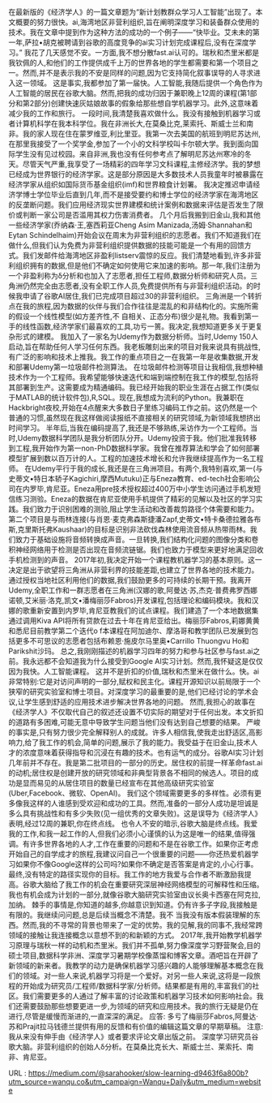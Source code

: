 在最新版的《经济学人》的一篇文章题为“新计划教群众学习人工智能”出现了。本文概要的努力很快。ai,海湾地区非营利组织,旨在阐明深度学习和装备群众使用的技术。我在文章中提到作为这种方法的成功的一个例子——“快毕业。艾未未的第一年,萨拉•胡克被聘请到谷歌的高度竞争的ai实习计划完成课程后,没有在深度学习。” 
 我花了几天感觉不安。一方面,我不想分散fast.ai认可的。瑞秋和杰里米都是我钦佩的人,和他们的工作提供成千上万的世界各地的学生都需要和第一个项目之一。然而,并不是表示我的不安是同样的问题,因为它支持简化叙事误导的人寻求进入这一领域。 
 这是事实,我都参加了第一届快。人工智能,我随后提供一个角色作为人工智能的居民在谷歌大脑。然而,把我的成功归因于兼职晚上12周的课程(第1部分和第2部分)创建快速灰姑娘故事的假象给那些想自学机器学习。此外,这意味着减少我的工作和旅行。 
 一段时间,我清楚我喜欢做什么。我没有接触到机器学习或者计算机科学在我本科学位。我在非洲长大,在莫桑比克,莱索托、斯威士兰和南非。我的家人现在住在蒙罗维亚,利比里亚。我第一次去美国的航班到明尼苏达州,在那里我接受了一个奖学金,参加了一个小的文科学校叫卡尔顿大学。我到面向国际学生没有见过校园。来自非洲,我也没有任何参考点了解明尼苏达州寒冷的冬天。尽管天气严重,我享受了一场精彩的四年学习文科课程,主修经济学。我的梦想已经成为世界银行的经济学家。这是部分原因是大多数技术人员我童年时被暴露在经济学家从组织如国际货币基金组织(imf)和世界粮食计划署。 
 我决定推迟申请经济学博士学位毕业后直到几年,而不是接受要约和博士学位的经济学家在海湾地区的反垄断问题。我们应用经济现实世界建模和统计案例和数据来评估是否发生了限价或判断一家公司是否滥用其权力伤害消费者。 
 几个月后我搬到旧金山,我和其他一些经济学家(乔纳森·王,塞西莉亚Cheng Asim Manizada,汤姆·Shannahan和Eytan Schindelhaim)开始会议在周末为非营利组织的志愿者。我们不知道我们在做什么,但我们认为免费为非营利组织提供数据的技能可能是一个有用的回馈方式。我们发邮件给海湾地区非盈利listserv震惊的反应。我们清楚地看到,许多非营利组织拥有的数据,但是他们不确定如何使用它来加速的影响。那一年,我们注册为一个非盈利称为δ分析和也加入了志愿者,担任工程师,数据分析师和研究人员。三角洲仍然完全由志愿者,没有全职工作人员,免费提供所有与非营利组织活动。的时候我申请了谷歌AI居住,我们已完成项目超过30的非营利组织。 
 三角洲是一个转折点在我的旅程,因为数据的伙伴与我们合作往往是混乱的和非结构化的。实施所需的假设一个线性模型(如方差齐性,不 
 自相关、正态分布)很少是礼物。我看到第一手的线性函数,经济学家们最喜欢的工具,功亏一篑。我决定,我想知道更多关于更复杂形式的建模。 
 我加入了一家名为Udemy作为数据分析师。当时,Udemy 150人启动,旨在帮助任何人学习任何东西。我老板雕刻出来的项目对我来说具有挑战性,有广泛的影响和技术上推我。我工作的重点项目之一在我第一年是收集数据,开发和部署Udemy第一垃圾邮件检测算法。 
 在垃圾邮件检测等项目让我相信,我想种植技术作为一个工程师。我希望能够快速迭代和端到端控制在我工作的模型,包括将其部署到生产。这需要成为精通编码。我已经开始我的职业生涯在占据工作(类似于MATLAB的统计软件包),R,SQL。现在,我想成为流利的Python。我兼职在Hackbright夜校,开始在4点醒来大多数日子里练习编码工作之前。这仍然是一个普通的习惯,虽然现在我这样做阅读报纸不直接相关的研究领域,为新领域我想挤出时间学习。 
 半年后,当我在编码提高了,我还是不够熟练,采访作为一个工程师。当时,Udemy数据科学团队是我分析团队分开。Udemy投资于我。他们批准我转移到工程,我开始作为第一non-PhD数据科学家。我曾在推荐算法和学会了如何部署模型扩展到数以百万计的人。工程的加速技术增长和允许我继续提高作为一名工程师。 
 在Udemy平行于我的成长,我还是在三角洲项目。有两个,我特别喜欢,第一(与史蒂文•特日本轿子Kagichiri,摩西Mutuku)正与Eneza教育、ed-tech社会影响公司在内罗毕,肯尼亚。Eneza用pre技术授权超过400万中小学生访问通过手机发短信练习测验。Eneza的数据在肯尼亚使用手机提供了精彩的见解以及社区的学习实践。我们致力于识别困难的测验,阻止学生活动和改善裁剪路径个体需要和能力。第二个项目是与雨林连接(与肖恩·麦克弗森斯捷潘Zapf,史蒂文•特卡桑德拉雅各布斯,克里斯托弗Kaushaar)的目标是识别非法砍伐森林使用流音频从热带雨林。我们致力于基础设施将音频转换成声音。一旦转换,我们结构化问题的图像分类和卷积神经网络用于检测是否出现在音频流链锯。我们也致力于模型来更好地满足回收手机检测到的声音。 
 2017年初,我决定开始一个课程教机器学习的基本原则。这一决定是出于欲望将三角洲从非营利界的技能差距,也建立了世界各地的技术能力。通过授权当地社区利用他们的数据,我们鼓励更多的可持续的长期干预。我离开Udemy,全职工作和一群志愿者在三角洲(汉娜的歌,阿曼达·苏,杰克·普费弗罗西娜诺顿,艾米丽·洛克,凯文•潘梅丽莎Fabros)开发课程,包括理论和编码模块。我和汉娜的歌重新安置到内罗毕,肯尼亚教我们的试点课程。我们建造了一个本地数据集通过调用Kiva API将所有贷款在过去十年在肯尼亚给出。梅丽莎Fabros,莉娜黄黄和悉尼目前教学第二个迭代o 
 f本课程在阿加迪尔、摩洛哥和教学团队已发展到包括更多不可思议的志愿者包括布赖恩·施皮尔马里奥•Carrillo Thuongvu Ho和Parikshit沙玛。 
 总之,我刚刚描述的机器学习四年的努力和参与社区参与fast.ai之前。我永远都不会知道我为什么接受到Google AI实习计划。然而,我怀疑这是仅仅因为我快。人工智能课程。 
 这并不是折扣的价值,瑞秋和杰里米在做什么。快。ai非常特别:它是对访问声明的一部分,赋权和民主化。课程开源知识以前局限于一个狭窄的研究实验室和博士项目。对深度学习的最重要的是,他们已经讨论的学术会议,让学生感到舒适的应用技术进步解决世界各地的问题。 
 然而,我担心的故事在《经济学人》不仅取代自己的叙述还设置不切实际的期望对于任何出发。本文折扣的道路有多困难,可能无意中导致学生问题当他们没有达到自己想要的结果。 
 严峻的事实是,只有努力很少完全解释别人的成就。许多人相信我,使我走出舒适区,高影响力,给了我工作的机会,简单的问题,展示了我的能力。我受益于在旧金山,技术人才的浓度意味着获得指导和沉浸在有趣的技术。也有运气的成分。谷歌AI实习计划几年前并不存在。我是第二批项目的一部分的历史。居住权的前提一样革命fast.ai的动机;居住权是创建开放的研究领域和非典型背景各不相同的候选人。项目的成功是显而易见的从居住项目的数量已经宣布在其他高级研究实验室(Uber,Facebook、微软、OpenAI)。 
 我们这个领域需要更多的多样性。必须有更多像我这样的人谁感到受欢迎和成功的工具。然而,准备的一部分人成功是坦诚是多么具有挑战性和有多少失败(见一组优秀的文章失败)。这是误导为《经济学人》表明,经过12周的兼职,你在终点线。 
 也令人不安的暗示,谷歌大脑是终点线。我爱我的工作,和我一起工作的人,但我们必须小心谨慎的认为这是唯一的结果,值得强调。有许多世界各地的人才,工作在重要的问题和不是在谷歌工作。如果你正考虑开始自己的自学成才的旅程,我建议问自己一个很重要的问题——你还热爱机器学习如果你不像Google这样的公司吗?如果你不确定是否答案是肯定的,小心行事。 
 最终,没有特定的路径实现你的目标。我工作的地方我爱与合作者不断激励我提高。谷歌大脑给了我工作的机会在重要研究深层神经网络模型的可解释性和压缩。我也有机会成为计划的一部分,就像谷歌大脑研究实验室由议长奥卡西塞在阿克拉,加纳。 
 棘手的事情是,你知道的越多,你越意识到知道。仍有许多子字段,我接触是有限的。我继续问问题,总是后续当概念不清楚。我不 
 当我没有版本假装理解的东西。然而,我的不寻常的背景也带来了一定的优势。我的见解,我的同事不,我经常跨领域的接触让我连接概念以意想不到的和新颖的方式。 
 2017年,我开始教学机器学习原理与瑞秋一样的动机和杰里米。我们并不孤单,努力像深度学习野营聚会,目的硕士项目,数据科学非洲、深度学习暑期学校像蒸馏和博客文章。酒吧旨在开辟了新领域的新来者。我教学的动力是确保机器学习感兴趣的人能够理解基本概念在我们的领域。对一些人来说,机器学习将是一个爱好。对另一些人来说,这将是一段旅程的开始成为研究员/工程师/数据科学家/分析师。结果都是有用的,丰富我们的社区。我们需要更多的人通过了解丰富的讨论政策和机器学习技术如何影响社会。我们还需要鼓励那些想要更进一步,为领域的研究和应用技术。我的旅行无疑是仍在进行,尽管是缓慢而渐进的,一直深深的满足。 
 应答: 
 多亏了梅丽莎Fabros,阿曼达·苏和Prajit拉马钱德兰提供有用的反馈和有价值的编辑这篇文章的早期草稿。 
 注意:我从来没有伸手由《经济学人》或者要求评论文章出版之前。 
 深度学习研究员谷歌大脑。非营利组织的创始人δ分析。在莫桑比克长大、斯威士兰、莱索托、南非、肯尼亚。 
  
   
  URL : https://medium.com/@sarahooker/slow-learning-d9463f6a800b?utm_source=wanqu.co&utm_campaign=Wanqu+Daily&utm_medium=website